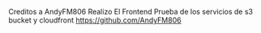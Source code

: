 Creditos a AndyFM806 
Realizo El Frontend
Prueba de los servicios de s3 bucket y cloudfront
https://github.com/AndyFM806

